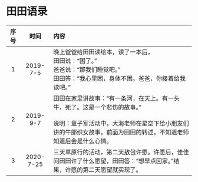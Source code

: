 # 田田语录

| 序号 | 时间 | 内容
| :---: | :---: | :--- |
|1    | 2019-7-5 | 晚上爸爸给田田读绘本，读了一本后，<br>田田说：“困了。”<br>爸爸说：“那我们睡觉吧。”<br>田田答：“我心里困，身体不困。爸爸，你接着给我读吧。”
|2    | 2019-9-7 | 田田在家里讲故事：“有一条河，在天上。有一头牛，死了。这是一个悲伤的故事。” <br><br>说明：童子军活动中，大海老师在星空下给小朋友们讲的牛郎织女故事，前面为田田的转述，不知道老师知道后会是什么心情。
|3    | 2020-7-25 | 三天草原行的活动，第二天敖包许愿。许愿后，佳佳问田田许了什么愿望，田田答：“想早点回家。”结果，许愿的第二天愿望就实现了。
